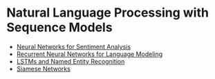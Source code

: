 # Natural Language Processing with Sequence Models

* [Neural Networks for Sentiment Analysis](https://github.com/msankar/natural_language_processing/tree/main/nlp_with_probabilistic_models/week1-autocorrect)
* [Recurrent Neural Networks for Language Modeling](https://github.com/msankar/natural_language_processing/tree/main/nlp_with_probabilistic_models/week2-part_of_speech_tag)
* [LSTMs and Named Entity Recognition](https://github.com/msankar/natural_language_processing/tree/main/nlp_with_probabilistic_models/week3-autocomplete_lang_model)
* [Siamese Networks](https://github.com/msankar/natural_language_processing/tree/main/nlp_with_probabilistic_models/week4-word_embeddings_with_nn)
